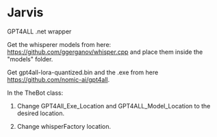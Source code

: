 # Jarvis
GPT4ALL .net wrapper

Get the whisperer models from here: https://github.com/ggerganov/whisper.cpp and place them inside the "models" folder.

Get gpt4all-lora-quantized.bin and the .exe from here https://github.com/nomic-ai/gpt4all.


In the TheBot class:

1. Change GPT4All_Exe_Location and GPT4ALL_Model_Location to the desired location.

2. Change whisperFactory location.

